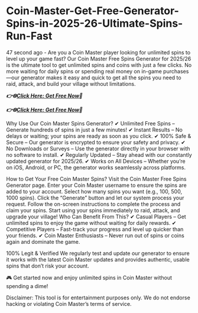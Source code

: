 # Coin-Master-Get-Free-Generator-Spins-in-2025-26-Ultimate-Spins-Run-Fast
47 second ago - Are you a Coin Master player looking for unlimited spins to level up your game fast? Our Coin Master Free Spins Generator for 2025/26 is the ultimate tool to get unlimited spins and coins with just a few clicks. No more waiting for daily spins or spending real money on in-game purchases—our generator makes it easy and quick to get all the spins you need to raid, attack, and build your village without limitations.

  ***👉🌐[Click Here: Get Free Now](https://btadeal.com/co2nm5x/)🔶***

  ***👉🌐[Click Here: Get Free Now](https://btadeal.com/co2nm5x/)🔶***
  

Why Use Our Coin Master Spins Generator?
✔ Unlimited Free Spins – Generate hundreds of spins in just a few minutes!
✔ Instant Results – No delays or waiting; your spins are ready as soon as you click.
✔ 100% Safe & Secure – Our generator is encrypted to ensure your safety and privacy.
✔ No Downloads or Surveys – Use the generator directly in your browser with no software to install.
✔ Regularly Updated – Stay ahead with our constantly updated generator for 2025/26.
✔ Works on All Devices – Whether you’re on iOS, Android, or PC, the generator works seamlessly across platforms.

How to Get Your Free Coin Master Spins?
Visit the Coin Master Free Spins Generator page.
Enter your Coin Master username to ensure the spins are added to your account.
Select how many spins you want (e.g., 100, 500, 1000 spins).
Click the “Generate” button and let our system process your request.
Follow the on-screen instructions to complete the process and claim your spins.
Start using your spins immediately to raid, attack, and upgrade your village!
Who Can Benefit From This?
✔ Casual Players – Get unlimited spins to enjoy the game without waiting for daily rewards.
✔ Competitive Players – Fast-track your progress and level up quicker than your friends.
✔ Coin Master Enthusiasts – Never run out of spins or coins again and dominate the game.

100% Legit & Verified
We regularly test and update our generator to ensure it works with the latest Coin Master updates and provides authentic, usable spins that don’t risk your account.

🎮 Get started now and enjoy unlimited spins in Coin Master without spending a dime!

Disclaimer: This tool is for entertainment purposes only. We do not endorse hacking or violating Coin Master’s terms of service.
